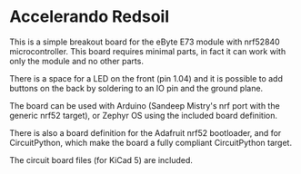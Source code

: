 
# Accelerando Redsoil

This is a simple breakout board for the eByte E73 module with nrf52840
microcontroller.  This board requires minimal parts, in fact it can
work with only the module and no other parts.

There is a space for a LED on the front (pin 1.04) and it is possible
to add buttons on the back by soldering to an IO pin and the ground plane.

The board can be used with Arduino (Sandeep Mistry's nrf port with the
generic nrf52 target), or Zephyr OS using the included board
definition.

There is also a board definition for the Adafruit nrf52 bootloader,
and for CircuitPython, which make the board a fully compliant
CircuitPython target.

The circuit board files (for KiCad 5) are included.


